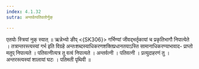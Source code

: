 ```yaml
---
index: 4.1.32
sutra: अन्तर्वत्पतिवतोर्नुक्

---
```

 एतयोः स्त्रियां नुक् स्यात् ॥ ऋन्नेभ्यो ङीप् <{SK306}> गर्भिण्यां जीवद्भर्तृकायां च प्रकृतिभागौ निपात्येते । तत्रान्तरस्त्यस्यां गर्भ इति विग्रहे अन्तःशब्दस्याधिकरणशक्तिप्रधानतयाऽस्ति सामानाधिकरण्याभावाद- प्राप्तो मतुप् निपात्यते । पतिवत्नीत्यत्र तु वत्वं निपात्यते । अन्तर्वत्नी । पतिवत्नी । प्रत्युदाहरणं तु । अन्तरस्त्यस्यां शालायां घटः । पतिमती पृथिवी ॥ 